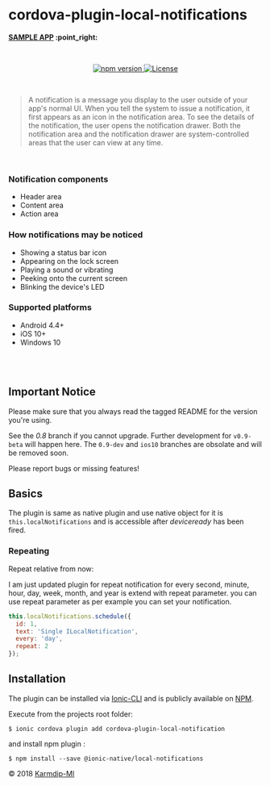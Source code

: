 # cordova-plugin-local-notifications


<p align="left"><b><a href="">SAMPLE APP</a> :point_right:</b></p>

<br>

<p align="center">
    <a href="https://www.npmjs.com/package/cordova-plugin-local-notification">
        <img src="https://badge.fury.io/js/cordova-plugin-local-notification.svg" alt="npm version" />
    </a>
    <a href="https://opensource.org/licenses/Apache-2.0">
        <img src="https://img.shields.io/badge/License-Apache%202.0-blue.svg" alt="License" />
    </a>
</p>

<br>

> A notification is a message you display to the user outside of your app's normal UI. When you tell the system to issue a notification, it first appears as an icon in the notification area. To see the details of the notification, the user opens the notification drawer. Both the notification area and the notification drawer are system-controlled areas that the user can view at any time.

<br>

### Notification components

- Header area
- Content area
- Action area

### How notifications may be noticed

- Showing a status bar icon
- Appearing on the lock screen
- Playing a sound or vibrating
- Peeking onto the current screen
- Blinking the device's LED

### Supported platforms

- Android 4.4+
- iOS 10+
- Windows 10

<br>
<br>

## Important Notice

Please make sure that you always read the tagged README for the version you're using. 

See the _0.8_ branch if you cannot upgrade. Further development for `v0.9-beta` will happen here. The `0.9-dev` and `ios10` branches are obsolate and will be removed soon.

Please report bugs or missing features!


## Basics

The plugin is same as native plugin and use native object for it is `this.localNotifications` and is accessible after *deviceready* has been fired.
<br>

### Repeating

Repeat relative from now:

I am just updated plugin for repeat notification for every second, minute, hour, day, week, month, and year is extend with repeat parameter. you can use repeat parameter as per example you can set your notification.   

```js
this.localNotifications.schedule({
  id: 1,
  text: 'Single ILocalNotification',
  every: 'day',
  repeat: 2
});
```

## Installation

The plugin can be installed via [Ionic-CLI][CLI] and is publicly available on [NPM][CLI].

Execute from the projects root folder:

    $ ionic cordova plugin add cordova-plugin-local-notification

and install npm plugin :

    $ npm install --save @ionic-native/local-notifications

© 2018 [Karmdip-MI][company]

[cordova]: https://ionicframework.com/
[CLI]: https://ionicframework.com/docs/native/local-notifications/
[company]: mindinventory.com

